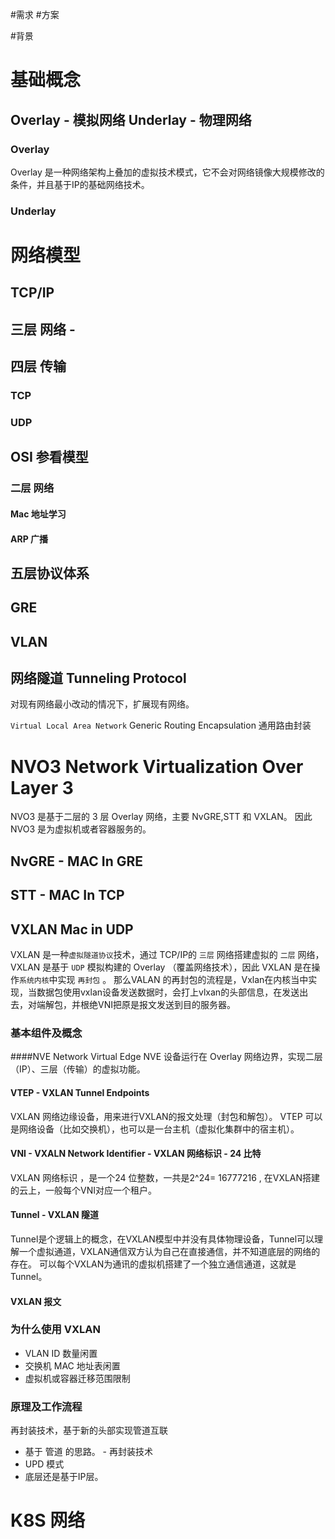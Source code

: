 #需求
#方案

#背景
# 基础概念
## Overlay - 模拟网络 Underlay - 物理网络
### Overlay 
Overlay 是一种网络架构上叠加的虚拟技术模式，它不会对网络镜像大规模修改的条件，并且基于IP的基础网络技术。
### Underlay
# 网络模型
## TCP/IP

## 三层 网络 - 


## 四层 传输
### TCP
### UDP
## OSI 参看模型
### 二层 网络
#### Mac 地址学习
#### ARP 广播

## 五层协议体系



## GRE
## VLAN
## 网络隧道 Tunneling Protocol
对现有网络最小改动的情况下，扩展现有网络。

`Virtual Local Area Network` 
Generic Routing Encapsulation 通用路由封装

# NVO3 Network Virtualization Over Layer 3
NVO3 是基于二层的 3 层 Overlay 网络，主要 NvGRE,STT 和 VXLAN。 因此 NVO3 是为虚拟机或者容器服务的。

## NvGRE - MAC In GRE
## STT - MAC In TCP
## VXLAN Mac in UDP
VXLAN 是一种`虚拟隧道协议`技术，通过 TCP/IP的 `三层` 网络搭建虚拟的 `二层` 网络，VXLAN 是基于 `UDP` 模拟构建的 Overlay （覆盖网络技术），因此 VXLAN 是在操作`系统内核`中实现 `再封包` 。
那么VALAN 的再封包的流程是，Vxlan在内核当中实现，当数据包使用vxlan设备发送数据时，会打上vlxan的头部信息，在发送出去，对端解包，并根绝VNI把原是报文发送到目的服务器。

### 基本组件及概念
####NVE Network Virtual Edge
NVE 设备运行在 Overlay 网络边界，实现二层（IP）、三层（传输）的虚拟功能。
#### VTEP - VXLAN Tunnel Endpoints
VXLAN 网络边缘设备，用来进行VXLAN的报文处理（封包和解包）。 VTEP 可以是网络设备（比如交换机），也可以是一台主机（虚拟化集群中的宿主机）。

#### VNI - VXALN Network Identifier - VXLAN 网络标识 - 24 比特
VXLAN 网络标识 ，是一个24 位整数，一共是2^24= 16777216 , 在VXLAN搭建的云上，一般每个VNI对应一个租户。
#### Tunnel - VXLAN 隧道
Tunnel是个逻辑上的概念，在VXLAN模型中并没有具体物理设备，Tunnel可以理解一个虚拟通道，VXLAN通信双方认为自己在直接通信，并不知道底层的网络的存在。
可以每个VXLAN为通讯的虚拟机搭建了一个独立通信通道，这就是 Tunnel。

#### VXLAN 报文
### 为什么使用 VXLAN 
* VLAN ID 数量闲置
* 交换机  MAC 地址表闲置
* 虚拟机或容器迁移范围限制 
### 原理及工作流程
再封装技术，基于新的头部实现管道互联
* 基于 管道 的思路。 - 再封装技术
* UPD 模式
* 底层还是基于IP层。







# K8S 网络
